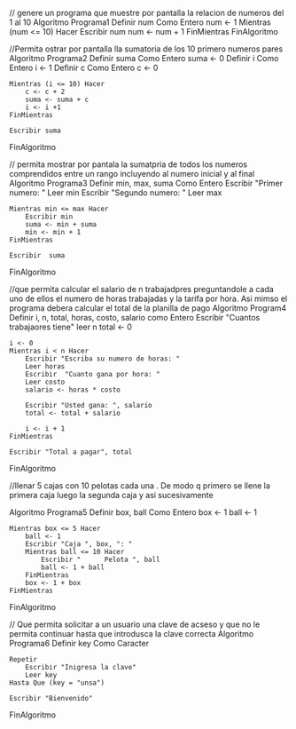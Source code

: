// genere un programa que muestre por pantalla la relacion de numeros del 1 al 10
Algoritmo Programa1
	Definir num Como Entero
	num <- 1
	Mientras (num <= 10) Hacer
		Escribir num
		num <- num + 1
	FinMientras
FinAlgoritmo


//Permita ostrar por pantalla lla sumatoria de los 10 primero numeros pares
Algoritmo Programa2
	Definir  suma Como Entero
	suma <- 0
	Definir i Como Entero
	i <- 1
	Definir c Como Entero
	c  <- 0
	
	Mientras (i <= 10) Hacer
		c <- c + 2
		suma <- suma + c
		i <- i +1
	FinMientras
	
	Escribir suma
FinAlgoritmo


// permita mostrar por pantala la sumatpria de todos los numeros comprendidos entre un rango incluyendo al numero inicial y al final
Algoritmo Programa3
	Definir min, max, suma Como Entero
	Escribir "Primer numero: "
	Leer min
	Escribir "Segundo numero: "
	Leer max
	
	Mientras min <= max Hacer
		Escribir min
		suma <- min + suma
		min <- min + 1
	FinMientras
	
	Escribir  suma
FinAlgoritmo


//que permita calcular el salario de n trabajadpres preguntandole a cada uno de ellos el numero de horas trabajadas y la tarifa por hora. Asi mimso el programa debera calcular el total de la planilla de pago
Algoritmo Program4
	Definir i, n, total, horas, costo, salario como Entero
	Escribir "Cuantos trabajaores tiene"
	leer n
	total <- 0
	
	i <- 0
	Mientras i < n Hacer
		Escribir "Escriba su numero de horas: " 
		Leer horas
		Escribir  "Cuanto gana por hora: "
		Leer costo
		salario <- horas * costo
		
		Escribir "Usted gana: ", salario
		total <- total + salario
		
		i <- i + 1
	FinMientras
	
	Escribir "Total a pagar", total
	
FinAlgoritmo


//llenar 5 cajas con 10 pelotas cada una . De modo q primero se llene la primera caja luego la segunda caja y asi sucesivamente

Algoritmo Programa5
	Definir box, ball Como Entero
	box <- 1
	ball <- 1
	
	Mientras box <= 5 Hacer
		ball <- 1
		Escribir "Caja ", box, ": "
		Mientras ball <= 10 Hacer
			Escribir "		Pelota ", ball
			ball <- 1 + ball
		FinMientras
		box <- 1 + box
	FinMientras
FinAlgoritmo


// Que permita solicitar a un usuario una clave de acseso y que no le permita continuar hasta que introdusca la clave correcta 
Algoritmo Programa6
	Definir key Como Caracter
	
	Repetir
		Escribir "Inigresa la clave"
		Leer key
	Hasta Que (key = "unsa") 
	
	Escribir "Bienvenido"
FinAlgoritmo

